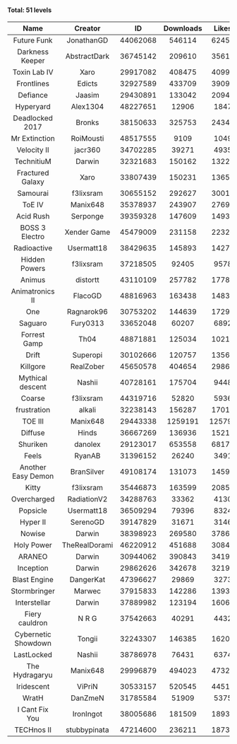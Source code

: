 #### Total: 51 levels

| Name | Creator | ID | Downloads | Likes |
|:---:|:---:|:---:|:---:|:---:|
| Future Funk | JonathanGD | 44062068 | 546114 | 62458
| Darkness Keeper | AbstractDark | 36745142 | 209610 | 35619
| Toxin Lab IV | Xaro | 29917082 | 408475 | 40991
| Frontlines | Edicts | 32927589 | 433709 | 39094
| Defiance | Jaasim | 29430891 | 133042 | 20942
| Hyperyard | Alex1304 | 48227651 | 12906 | 1847
| Deadlocked 2017 | Bronks | 38150633 | 325753 | 24340
| Mr Extinction | RoiMousti | 48517555 | 9109 | 1049
| Velocity II | jacr360 | 34702285 | 39271 | 4935
| TechnitiuM | Darwin | 32321683 | 150162 | 13229
| Fractured Galaxy  | Xaro | 33807439 | 150231 | 13652
| Samourai | f3lixsram | 30655152 | 292627 | 30019
| ToE IV  | Manix648 | 35378937 | 243907 | 27692
| Acid Rush | Serponge | 39359328 | 147609 | 14938
| BOSS 3 Electro | Xender Game | 45479009 | 231158 | 22322
| Radioactive | Usermatt18 | 38429635 | 145893 | 14279
| Hidden Powers | f3lixsram | 37218505 | 92405 | 9578
| Animus | distortt | 43110109 | 257782 | 17781
| Animatronics II | FlacoGD | 48816963 | 163438 | 14832
| One | Ragnarok96 | 30753202 | 144639 | 17297
| Saguaro | Fury0313 | 33652048 | 60207 | 6892
| Forrest Gamp | Th04 | 48871881 | 125034 | 10214
| Drift | Superopi | 30102666 | 120757 | 13564
| Killgore | RealZober | 45650578 | 404654 | 29868
| Mythical descent | Nashii | 40728161 | 175704 | 9448
| Coarse | f3lixsram | 44319716 | 52820 | 5936
| frustration | alkali | 32238143 | 156287 | 17019
| TOE III | Manix648 | 29443338 | 1259191 | 125793
| Diffuse | Hinds | 36667269 | 136936 | 15215
| Shuriken | danolex | 29123017 | 653558 | 68177
| Feels | RyanAB | 31396152 | 26240 | 3491
| Another Easy Demon | BranSilver | 49108174 | 131073 | 14590
| Kitty | f3lixsram | 35446873 | 163599 | 20856
| Overcharged | RadiationV2 | 34288763 | 33362 | 4130
| Popsicle | Usermatt18 | 36509294 | 79396 | 8324
| Hyper II | SerenoGD | 39147829 | 31671 | 3146
| Nowise | Darwin | 38398923 | 269580 | 37865
| Holy Power | TheRealDorami | 46220912 | 451688 | 30840
| ARANEO | Darwin | 30944062 | 390843 | 34195
| Inception | Darwin | 29862626 | 342678 | 32199
| Blast Engine | DangerKat | 47396627 | 29869 | 3273
| Stormbringer | Marwec | 37915833 | 142286 | 13934
| Interstellar | Darwin | 37889982 | 123194 | 16062
| Fiery cauldron | N R G | 37542663 | 40291 | 4432
| Cybernetic Showdown  | Tongii | 32243307 | 146385 | 16204
| LastLocked | Nashii | 38786978 | 76431 | 6374
| The Hydragaryu | Manix648 | 29996879 | 494023 | 47327
| Iridescent | ViPriN | 30533157 | 520545 | 44519
| WratH | DanZmeN | 31785584 | 51909 | 5375
| I Cant Fix You | IronIngot | 38005686 | 181509 | 18935
| TECHnos II | stubbypinata | 47214600 | 236211 | 18736
